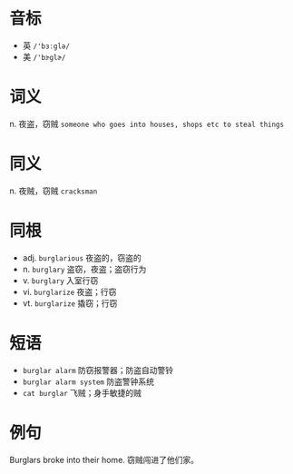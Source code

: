 # 音标

- 英 `/'bɜːglə/`
- 美 `/'bɝɡlɚ/`

# 词义

n. 夜盗，窃贼
`someone who goes into houses, shops etc to steal things`

# 同义

n. 夜贼，窃贼
`cracksman`

# 同根

- adj. `burglarious` 夜盗的，窃盗的
- n. `burglary` 盗窃，夜盗；盗窃行为
- v. `burglary` 入室行窃
- vi. `burglarize` 夜盗；行窃
- vt. `burglarize` 撬窃；行窃

# 短语

- `burglar alarm` 防窃报警器；防盗自动警铃
- `burglar alarm system` 防盗警钟系统
- `cat burglar` 飞贼；身手敏捷的贼

# 例句

Burglars broke into their home.
窃贼闯进了他们家。


